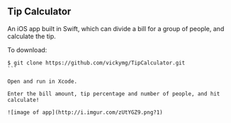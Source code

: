 Tip Calculator
--------------

An iOS app built in Swift, which can divide a bill for a group of people, and calculate the tip.

To download:
````
$ git clone https://github.com/vickymg/TipCalculator.git
```

Open and run in Xcode.

Enter the bill amount, tip percentage and number of people, and hit calculate!

![image of app](http://i.imgur.com/zUtYGZ9.png?1)
